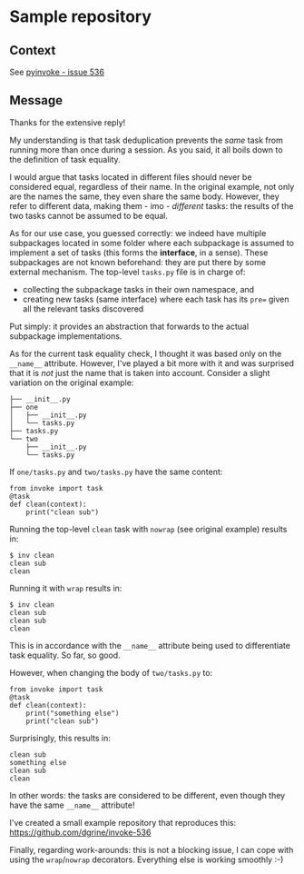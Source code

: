 # Sample repository

## Context

See [pyinvoke - issue 536](https://github.com/pyinvoke/invoke/issues/536)

## Message

Thanks for the extensive reply!

My understanding is that task deduplication prevents the _same_ task from running more than once during a session. 
As you said, it all boils down to the definition of task equality.

I would argue that tasks located in different files should never be considered equal, regardless of their name. In the
original example, not only are the names the same, they even share the same body. However, they refer to different data,
making them - imo - _different_ tasks: the results of the two tasks cannot be assumed to be equal.

As for our use case, you guessed correctly: we indeed have multiple subpackages located in some folder where each
subpackage is assumed to implement a set of tasks (this forms the __interface__, in a sense). These subpackages are not
known beforehand: they are put there by some external mechanism. The top-level `tasks.py` file is in charge of:

* collecting the subpackage tasks in their own namespace, and
* creating new tasks (same interface) where each task has its `pre=` given all the relevant tasks discovered

Put simply: it provides an abstraction that forwards to the actual subpackage implementations.

As for the current task equality check, I thought it was based only on the `__name__` attribute. However, I've
played a bit more with it and was surprised that it is _not_ just the name that is taken into account. Consider a slight
variation on the original example:

```
├── __init__.py
├── one
│   ├── __init__.py
│   └── tasks.py
├── tasks.py
└── two
    ├── __init__.py
    └── tasks.py
```

If `one/tasks.py` and `two/tasks.py` have the same content:

```
from invoke import task
@task
def clean(context):
    print("clean sub")
```

Running the top-level `clean` task with `nowrap` (see original example) results in:

```
$ inv clean
clean sub
clean
```

Running it with `wrap` results in:

```
$ inv clean
clean sub
clean sub
clean
```

This is in accordance with the `__name__` attribute being used to differentiate task equality. So far, so good.

However, when changing the body of `two/tasks.py` to:

```
from invoke import task
@task
def clean(context):
    print("something else")
    print("clean sub")
```

Surprisingly, this results in:

```
clean sub
something else
clean sub
clean
```

In other words: the tasks are considered to be different, even though they have the same `__name__` attribute!

I've created a small example repository that reproduces this: https://github.com/dgrine/invoke-536

Finally, regarding work-arounds: this is not a blocking issue, I can cope with using the `wrap`/`nowrap` decorators.
Everything else is working smoothly :-)
